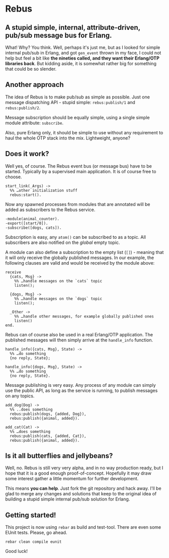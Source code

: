 Rebus
=====

A stupid simple, internal, attribute-driven, pub/sub message bus for Erlang.
----------------------------------------------------------------------------

What! Why? You think. Well, perhaps it's just me, but as I looked for simple
internal pub/sub in Erlang, and got `gen_event` thrown in my face, I could not
help but feel a bit like **the nineties called, and they want their
Erlang/OTP libraries back**. But kidding aside, it is somewhat rather big for
something that could be so slender.

Another approach
----------------

The idea of Rebus is to make pub/sub as simple as possible. Just one message
dispatching API - stupid simple: `rebus:publish/1` and `rebus:publish/2`.

Message subscription should be equally simple, using a single simple module
attribute: `subscribe`.

Also, pure Erlang only, it should be simple to use without any requirement to
haul the whole OTP stack into the mix. Lightweight, anyone?

Does it work?
-------------

Well yes, of course. The Rebus event bus (or message bus) have to be started.
Typically by a supervised main application. It is of course free to choose.

    start_link(_Args) ->
      %% …other initialization stuff
      rebus:start().

Now any spawned processes from modules that are annotated will be added as
subscribers to the Rebus service.

    -module(animal_counter).
    -export([start/0]).
    -subscribe([dogs, cats]).

Subscription is easy, any `atom()` can be subscribed to as a topic. All
subscribers are also notified on the _global_ empty topic.

A module can also define a subscription to the empty list (`[]`) - meaning
that it will only receive the globally published messages. In our example,
the following clauses are valid and would be received by the module above:

    receive
      {cats, Msg} ->
        %% …handle messages on the `cats` topic
        listen();

      {dogs, Msg} ->
        %% …handle messages on the `dogs` topic
        listen();

      _Other ->
        %% …handle other messages, for example globally published ones
        listen()
    end.

Rebus can of course also be used in a real Erlang/OTP application. The
published messages will then simply arrive at the `handle_info` function.

    handle_info({cats, Msg}, State) ->
      %% …do something
      {no reply, State};

    handle_info({dogs, Msg}, State) ->
      %% …do something
      {no reply, State}.

Message publishing is very easy. Any process of any module can simply use the
public API, as long as the service is running, to publish messages on any
topics.

    add_dog(Dog) ->
      %% ..does something
      rebus:publish(dogs, {added, Dog}),
      rebus:publish({animal, added}).

    add_cat(Cat) ->
      %% …does something
      rebus:publish(cats, {added, Cat}),
      rebus:publish({animal, added}).

Is it all butterflies and jellybeans?
-------------------------------------

Well, no. Rebus is still very very alpha, and in no way production ready, but
I hope that it is a good enough proof-of-concept. Hopefully it may draw some
interest gather a little momentum for further development.

This means **you can help**. Just fork the git repository and hack away. I'll
be glad to merge any changes and solutions that keep to the original idea of
building a stupid simple internal pub/sub solution for Erlang.

## Getting started!

This project is now using `rebar` as build and test-tool. There are even some
EUnit tests. Please, go ahead.

    rebar clean compile eunit
    
Good luck!
